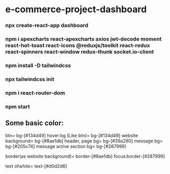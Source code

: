 # e-commerce-project-dashboard

### npx create-react-app dashboard
### npm i apexcharts react-apexcharts axios jwt-decode moment react-hot-toast react-icons @reduxjs/toolkit react-redux react-spinners react-window redux-thunk socket.io-client
### npm install -D tailwindcss
### npx tailwindcss init
### npm i react-router-dom
### npm start


## Some basic color:
btn= bg-[#134d49]
hover:bg (Like btn)= bg-[#134d49]
website background= bg-[#8ae1db]
header, page bg= bg-[#39a290]
message bg= bg-[#205c74]
message active section bg= bg-[#287999]

border(as website background)= border-[#8ae1db]
focus:border-[#287999]

text ofwhite= text-[#d0d2d6]

